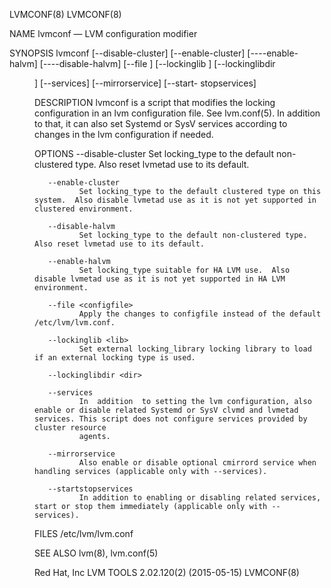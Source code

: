 LVMCONF(8)                                                                                                                                                                                         LVMCONF(8)



NAME
       lvmconf — LVM configuration modifier

SYNOPSIS
       lvmconf  [--disable-cluster]  [--enable-cluster]  [----enable-halvm]  [----disable-halvm]  [--file <configfile>] [--lockinglib <lib>] [--lockinglibdir <dir>] [--services] [--mirrorservice] [--start-
       stopservices]


DESCRIPTION
       lvmconf is a script that modifies the locking configuration in an lvm configuration file. See lvm.conf(5). In addition to that, it can also set Systemd or SysV services according to changes  in  the
       lvm configuration if needed.


OPTIONS
       --disable-cluster
              Set locking_type to the default non-clustered type. Also reset lvmetad use to its default.

       --enable-cluster
              Set locking_type to the default clustered type on this system.  Also disable lvmetad use as it is not yet supported in clustered environment.

       --disable-halvm
              Set locking_type to the default non-clustered type. Also reset lvmetad use to its default.

       --enable-halvm
              Set locking_type suitable for HA LVM use.  Also disable lvmetad use as it is not yet supported in HA LVM environment.

       --file <configfile>
              Apply the changes to configfile instead of the default /etc/lvm/lvm.conf.

       --lockinglib <lib>
              Set external locking_library locking library to load if an external locking type is used.

       --lockinglibdir <dir>

       --services
              In  addition  to setting the lvm configuration, also enable or disable related Systemd or SysV clvmd and lvmetad services. This script does not configure services provided by cluster resource
              agents.

       --mirrorservice
              Also enable or disable optional cmirrord service when handling services (applicable only with --services).

       --startstopservices
              In addition to enabling or disabling related services, start or stop them immediately (applicable only with --services).

FILES
       /etc/lvm/lvm.conf


SEE ALSO
       lvm(8), lvm.conf(5)



Red Hat, Inc                                                                          LVM TOOLS 2.02.120(2) (2015-05-15)                                                                           LVMCONF(8)
